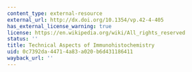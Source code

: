 ```yaml
---
content_type: external-resource
external_url: http://dx.doi.org/10.1354/vp.42-4-405
has_external_license_warning: true
license: https://en.wikipedia.org/wiki/All_rights_reserved
status: ''
title: Technical Aspects of Immunohistochemistry
uid: 0c7392da-4471-4a83-a020-b6d431186411
wayback_url: ''
---
```

